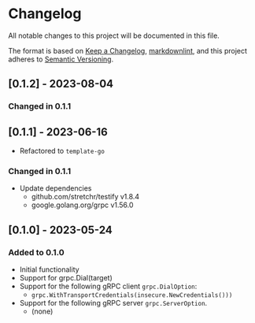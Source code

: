 # Changelog

All notable changes to this project will be documented in this file.

The format is based on [Keep a Changelog](https://keepachangelog.com/en/1.0.0/),
[markdownlint](https://dlaa.me/markdownlint/),
and this project adheres to [Semantic Versioning](https://semver.org/spec/v2.0.0.html).

## [0.1.2] - 2023-08-04

### Changed in 0.1.1

## [0.1.1] - 2023-06-16

- Refactored to `template-go`

### Changed in 0.1.1

- Update dependencies
  - github.com/stretchr/testify v1.8.4
  - google.golang.org/grpc v1.56.0

## [0.1.0] - 2023-05-24

### Added to 0.1.0

- Initial functionality
- Support for grpc.Dial(target)
- Support for the following gRPC client `grpc.DialOption`:
  - `grpc.WithTransportCredentials(insecure.NewCredentials()))`
- Support for the following gRPC server `grpc.ServerOption`.
  - (none)
